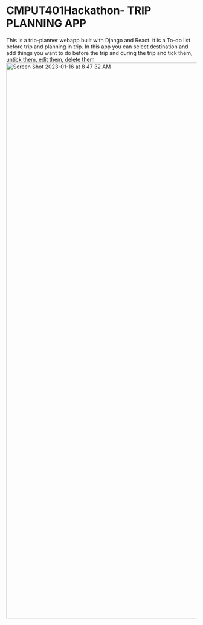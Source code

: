 # CMPUT401Hackathon- TRIP PLANNING APP

This is a trip-planner webapp built with Django and React.
it is a To-do list before trip and planning in trip.
In this app you can select destination and add things you want to do
before the trip and during the trip and tick them, untick them, edit them, delete them
<img width="1470" alt="Screen Shot 2023-01-16 at 8 47 32 AM" src="https://user-images.githubusercontent.com/58551093/212718048-681581c7-9246-4122-a997-29a627f85ab6.png">
